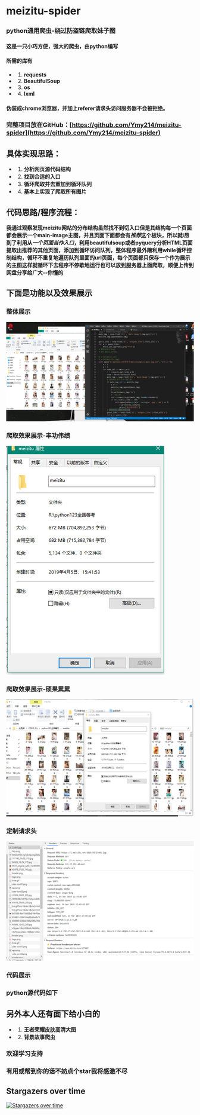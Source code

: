 # meizitu-spider
### python通用爬虫-绕过防盗链爬取妹子图
#### 这是一只小巧方便，强大的爬虫，由python编写
#### 所需的库有
- 1. **requests**
- 2. **BeautifulSoup**
- 3. **os**
- 4. **lxml**

#### 伪装成chrome浏览器，并加上referer请求头访问服务器不会被拒绝。

### 完整项目放在GitHub：[https://github.com/Ymy214/meizitu-spider](https://github.com/Ymy214/meizitu-spider)


## 具体实现思路：
- 1. **分析网页源代码结构**
- 2. **找到合适的入口**
- 3. **循环爬取并去重加到循环队列**
- 4. **基本上实现了爬取所有图片**

## 代码思路/程序流程：
**我通过观察发现meizitu网站的分布结构虽然找不到切入口但是其结构每一个页面都会展示一个main-image主图，并且页面下面都会有*推荐*这个板块，所以就i昂到了利用从*一个页面当作入口*，利用beautifulsoup或者pyquery分析HTML页面提取出推荐的其他页面，添加到循环访问队列，整体程序最外蹭利用while循环控制结构，循环不重复地遍历队列里面的url页面，每个页面都只保存一个作为展示的主图这样就循环下去程序不停歇地运行也可以放到服务器上面爬取，顺便上传到网盘分享给广大--你懂的**

## 下面是功能以及效果展示

### 整体展示
![](./show-images/2.png)

### 爬取效果展示-丰功伟绩
![](./show-images/1.png)

### 爬取效果展示-硕果累累
![](./show-images/3.png)

### 定制请求头
![](./show-images/4.png)
### 代码展示
### python源代码如下
## 另外本人还有面下给小白的
- 1. **王者荣耀皮肤高清大图**
- 2. **背景故事爬虫**
### 欢迎学习支持
### 有用或帮到你的话不妨点个star我将感激不尽
## Stargazers over time
[![Stargazers over time](https://starchart.cc/Ymy214/meizitu-spider.svg?variant=light)](https://starchart.cc/Ymy214/meizitu-spider)
